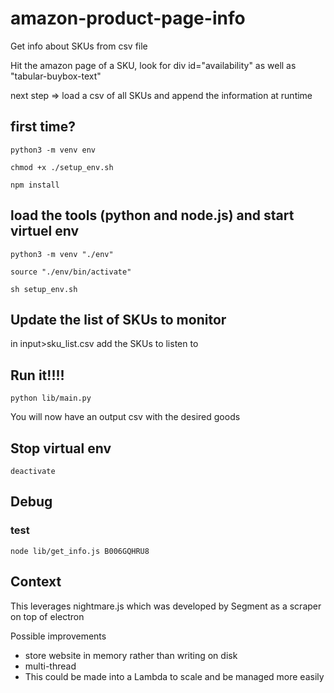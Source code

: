 # amazon-product-page-info
Get info about SKUs from csv file

Hit the amazon page of a SKU, look for div id="availability" as well as "tabular-buybox-text"

next step => load a csv of all SKUs and append the information at runtime

## first time?
`python3 -m venv env`

`chmod +x ./setup_env.sh`

`npm install`

## load the tools (python and node.js) and start virtuel env
`python3 -m venv "./env"`

`source "./env/bin/activate"`

`sh setup_env.sh`

## Update the list of SKUs to monitor
in input>sku_list.csv add the SKUs to listen to

## Run it!!!!
`python lib/main.py`

You will now have an output csv with the desired goods

## Stop virtual env
`deactivate` 

## Debug
### test 
`node lib/get_info.js B006GQHRU8`

## Context
This leverages nightmare.js which was developed by Segment as a scraper on top of electron

Possible improvements
- store website in memory rather than writing on disk
- multi-thread
- This could be made into a Lambda to scale and be managed more easily